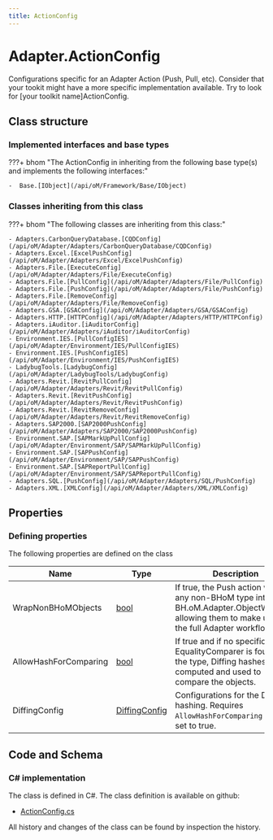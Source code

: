 ```yaml
---
title: ActionConfig
---
```


# Adapter.ActionConfig

Configurations specific for an Adapter Action (Push, Pull, etc).
Consider that your tookit might have a more specific implementation available. Try to look for [your toolkit name]ActionConfig.

## Class structure

### Implemented interfaces and base types

???+ bhom "The ActionConfig in inheriting from the following base type(s) and implements the following interfaces:"

    -  Base.[IObject](/api/oM/Framework/Base/IObject)


### Classes inheriting from this class

???+ bhom "The following classes are inheriting from this class:"

    - Adapters.CarbonQueryDatabase.[CQDConfig](/api/oM/Adapter/Adapters/CarbonQueryDatabase/CQDConfig)
    - Adapters.Excel.[ExcelPushConfig](/api/oM/Adapter/Adapters/Excel/ExcelPushConfig)
    - Adapters.File.[ExecuteConfig](/api/oM/Adapter/Adapters/File/ExecuteConfig)
    - Adapters.File.[PullConfig](/api/oM/Adapter/Adapters/File/PullConfig)
    - Adapters.File.[PushConfig](/api/oM/Adapter/Adapters/File/PushConfig)
    - Adapters.File.[RemoveConfig](/api/oM/Adapter/Adapters/File/RemoveConfig)
    - Adapters.GSA.[GSAConfig](/api/oM/Adapter/Adapters/GSA/GSAConfig)
    - Adapters.HTTP.[HTTPConfig](/api/oM/Adapter/Adapters/HTTP/HTTPConfig)
    - Adapters.iAuditor.[iAuditorConfig](/api/oM/Adapter/Adapters/iAuditor/iAuditorConfig)
    - Environment.IES.[PullConfigIES](/api/oM/Adapter/Environment/IES/PullConfigIES)
    - Environment.IES.[PushConfigIES](/api/oM/Adapter/Environment/IES/PushConfigIES)
    - LadybugTools.[LadybugConfig](/api/oM/Adapter/LadybugTools/LadybugConfig)
    - Adapters.Revit.[RevitPullConfig](/api/oM/Adapter/Adapters/Revit/RevitPullConfig)
    - Adapters.Revit.[RevitPushConfig](/api/oM/Adapter/Adapters/Revit/RevitPushConfig)
    - Adapters.Revit.[RevitRemoveConfig](/api/oM/Adapter/Adapters/Revit/RevitRemoveConfig)
    - Adapters.SAP2000.[SAP2000PushConfig](/api/oM/Adapter/Adapters/SAP2000/SAP2000PushConfig)
    - Environment.SAP.[SAPMarkUpPullConfig](/api/oM/Adapter/Environment/SAP/SAPMarkUpPullConfig)
    - Environment.SAP.[SAPPushConfig](/api/oM/Adapter/Environment/SAP/SAPPushConfig)
    - Environment.SAP.[SAPReportPullConfig](/api/oM/Adapter/Environment/SAP/SAPReportPullConfig)
    - Adapters.SQL.[PushConfig](/api/oM/Adapter/Adapters/SQL/PushConfig)
    - Adapters.XML.[XMLConfig](/api/oM/Adapter/Adapters/XML/XMLConfig)


## Properties



### Defining properties

The following properties are defined on the class

| Name             | Type             | Description      | Quantity         |
|------------------|------------------|------------------|------------------|
| WrapNonBHoMObjects | [bool](https://learn.microsoft.com/en-us/dotnet/api/System.Boolean?view=netstandard-2.0) | If true, the Push action wraps any non-BHoM type into a BH.oM.Adapter.ObjectWrapper, allowing them to make use of the full Adapter workflow. | - |
| AllowHashForComparing | [bool](https://learn.microsoft.com/en-us/dotnet/api/System.Boolean?view=netstandard-2.0) | If true and if no specific EqualityComparer is found for the type, Diffing hashes are computed and used to compare the objects. | - |
| DiffingConfig | [DiffingConfig](/api/oM/Framework/Diffing/DiffingConfig) | Configurations for the Diffing hashing. Requires `AllowHashForComparing` to be set to true. | - |


## Code and Schema

### C# implementation

The class is defined in C#. The class definition is available on github:

- [ActionConfig.cs](https://github.com/BHoM/BHoM_Adapter/blob/develop/Adapter_oM/Settings-Config/ActionConfig.cs)

All history and changes of the class can be found by inspection the history.
